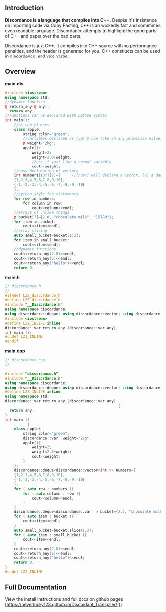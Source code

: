 ## Introduction
**Discordance is a language that compiles into C++.** Despite it's insistence on importing code via Copy Pasting, C++ is an wickedly fast and sometimes
even readable language. Discordance attempts to highlight the good parts of C++ and paper over the bad parts.

Discordance is just C++. It compiles into C++ source with no performance penalties, and the header is generated for you. 
C++ constructs can be used in discordance, and vice versa.   
## Overview  
**main.dis**
```c++
#include <iostream>
using namespace std;
//dynamic function
@ return_any(@ any):
  return any;
//Functions can be declared with python syntax
int main():
    //as can classes
    class apple:
        string color="green";
        //variables declared as type @ can take on any primitive value, including std::string
        @ weight="2kg";
        apple():
            weight=2;
            weight=2.0+weight;
            //use if just like a normal variable
            cout<<weight;
    //easy declaration of vectors
    int numbers[10?][?]={     //[num?] will declare a vector, [?] a deque
    {1,2,3,4,5,6,7,8,9,10},
    {-1,-2,-3,-4,-5,-6,-7,-8,-9,-10}
    };
    //python-style for statements
    for row in numbers:
        for column in row:
            cout<<column<<endl;
    //arrays of unlike things
    @ bucket[?]={2.0, "chocolate milk", "15789"};
    for item in bucket:
        cout<<item<<endl;
    //array slicing
    auto small_bucket=bucket[1:2];
    for item in small_bucket:
        cout<<item<<endl;
    //dynamic functions
    cout<<return_any(2.0)<<endl;
    cout<<return_any(5)<<endl;
    cout<<return_any("hello")<<endl;
    return 0;
```
**main.h**
```c++
// discordance.h
//
#ifndef LZZ_discordance_h
#define LZZ_discordance_h
#include "__Discordance.h"
using namespace discordance;
using discordance::deque; using discordance::vector; using discordance::var;
#include <iostream>
#define LZZ_INLINE inline
discordance::var return_any (discordance::var any);
int main ();
#undef LZZ_INLINE
#endif
```
**main.cpp**
```c++
// discordance.cpp
//

#include "discordance.h"
#include "__Discordance.h"
using namespace discordance;
using discordance::deque; using discordance::vector; using discordance::var;
#define LZZ_INLINE inline
using namespace std;
discordance::var return_any (discordance::var any)
                                                   {
  return any;
}
int main ()
          {
    class apple{
        string color="green";
        discordance::var  weight="2kg";
        apple(){
            weight=2;
            weight=2.0+weight;
            cout<<weight;
        }
    };
    discordance::deque<discordance::vector<int >> numbers={
    {1,2,3,4,5,6,7,8,9,10},
    {-1,-2,-3,-4,-5,-6,-7,-8,-9,-10}
    };
    for ( auto row : numbers ){
        for ( auto column : row ){
            cout<<column<<endl;
        }
    }
    discordance::deque<discordance::var  > bucket={2.0, "chocolate milk", "15789"};
    for ( auto item : bucket ){
        cout<<item<<endl;
    }
    auto small_bucket=bucket.slice(1,2);
    for ( auto item : small_bucket ){
        cout<<item<<endl;
    }
    cout<<return_any(2.0)<<endl;
    cout<<return_any(5)<<endl;
    cout<<return_any("hello")<<endl;
    return 0;
}
#undef LZZ_INLINE
```
## Full Documentation
View the install instructions and full docs on github pages
[https://neverlucky123.github.io/Discordant_Transpiler/]()

